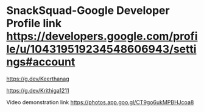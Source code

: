 # SnackSquad-Google Developer Profile link https://developers.google.com/profile/u/104319519234548606943/settings#account
https://g.dev/Keerthanag

https://g.dev/Krithiga1211

Video demonstration link https://photos.app.goo.gl/CT9go6ukMPBHJcoa8




